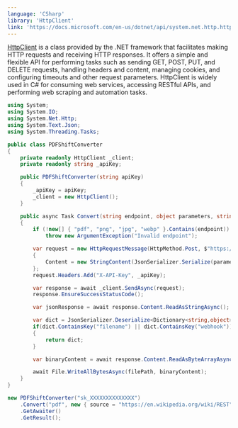 ```yaml
---
language: 'CSharp'
library: 'HttpClient'
link: 'https://docs.microsoft.com/en-us/dotnet/api/system.net.http.httpclient?view=net-5.0'
---
```


[HttpClient](https://docs.microsoft.com/en-us/dotnet/api/system.net.http.httpclient?view=net-5.0) is a class provided by the .NET framework that facilitates making HTTP requests and receiving HTTP responses. It offers a simple and flexible API for performing tasks such as sending GET, POST, PUT, and DELETE requests, handling headers and content, managing cookies, and configuring timeouts and other request parameters. HttpClient is widely used in C# for consuming web services, accessing RESTful APIs, and performing web scraping and automation tasks.

```csharp
using System;
using System.IO;
using System.Net.Http;
using System.Text.Json;
using System.Threading.Tasks;

public class PDFShiftConverter
{
    private readonly HttpClient _client;
    private readonly string _apiKey;

    public PDFShiftConverter(string apiKey)
    {
        _apiKey = apiKey;
        _client = new HttpClient();
    }

    public async Task Convert(string endpoint, object parameters, string filePath)
    {
        if (!new[] { "pdf", "png", "jpg", "webp" }.Contains(endpoint))
            throw new ArgumentException("Invalid endpoint");

        var request = new HttpRequestMessage(HttpMethod.Post, $"https://api.pdfshift.io/v3/convert/{endpoint}")
        {
            Content = new StringContent(JsonSerializer.Serialize(parameters), System.Text.Encoding.UTF8, "application/json")
        };
        request.Headers.Add("X-API-Key", _apiKey);

        var response = await _client.SendAsync(request);
        response.EnsureSuccessStatusCode();

        var jsonResponse = await response.Content.ReadAsStringAsync();

        var dict = JsonSerializer.Deserialize<Dictionary<string,object>>(jsonResponse);
        if(dict.ContainsKey("filename") || dict.ContainsKey("webhook"))
        {
            return dict;
        }

        var binaryContent = await response.Content.ReadAsByteArrayAsync();

        await File.WriteAllBytesAsync(filePath, binaryContent);
    }
}
```

```csharp
new PDFShiftConverter("sk_XXXXXXXXXXXXXX")
    .Convert("pdf", new { source = "https://en.wikipedia.org/wiki/REST" }, "result.pdf")
    .GetAwaiter()
    .GetResult();
```
